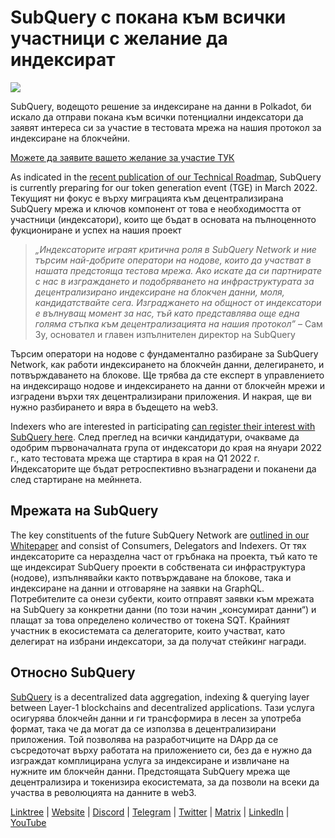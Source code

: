 # SubQuery с покана към всички участници с желание да индексират

![](https://miro.medium.com/max/1400/1*qa014uV1jHA2WTVhUadrdA.png)

SubQuery, водещото решение за индексиране на данни в Polkadot, би искало да отправи покана към всички потенциални индексатори да заявят интереса си за участие в тестовата мрежа на нашия протокол за индексиране на блокчейни.

[Можете да заявите вашето желание за участие ТУК](https://forms.gle/RyXyhb8T9Gxkwi7R9)

As indicated in the [recent publication of our Technical Roadmap](./20211029-roadmap-october.md), SubQuery is currently preparing for our token generation event (TGE) in March 2022. Текущият ни фокус е върху миграцията към децентрализирана SubQuery мрежа и ключов компонент от това е необходимостта от участници (индексатори), които ще бъдат в основата на пълноценното фукциониране и успех на нашия проект

> _„Индексаторите играят критична роля в SubQuery Network и ние търсим най-добрите оператори на нодове, които да участват в нашата предстояща тестова мрежа. Ако искате да си партнирате с нас в изграждането и подобряването на инфраструктурата за децентрализирано индексиране на блокчен данни, моля, кандидатствайте сега. Изграджането на общност от индексатори е вълнуващ момент за нас, тъй като представлява още една голяма стъпка към децентрализацията на нашия протокол”_ – Сам Зу, основател и главен изпълнителен директор на SubQuery

Търсим оператори на нодове с фундаментално разбиране за SubQuery Network, как работи индексирането на блокчейн данни, делегирането, и потвърждаването на блокове. Ще трябва да сте експерт в управлението на индексиращо нодове и индексирането на данни от блокчейн мрежи и изградени върхи тях децентрализирани приложения. И накрая, ще ви нужно разбирането и вяра в бъдещето на web3.

Indexers who are interested in participating [can register their interest with SubQuery here](https://forms.gle/RyXyhb8T9Gxkwi7R9). След преглед на всички кандидатури, очакваме да одобрим първоначалната група от индексатори до края на януари 2022 г., като тестовата мрежа ще стартира в края на Q1 2022 г. Индексаторите ще бъдат ретроспективно възнаградени и поканени да след стартиране на мейннета.

## Мрежата на SubQuery

The key constituents of the future SubQuery Network are [outlined in our Whitepaper](https://static.subquery.network/whitepaper.pdf) and consist of Consumers, Delegators and Indexers. От тях индексаторите са неразделна част от гръбнака на проекта, тъй като те ще индексират SubQuery проекти в собствената си инфраструктура (нодове), изпълнявайки както потвърждаване на блокове, така и индексиране на данни и отговаряне на заявки на GraphQL. Потребителите са онези субекти, които отправят заявки към мрежата на SubQuery за конкретни данни (по този начин „консумират данни“) и плащат за това определено количество от токена SQT. Крайният участник в екосистемата са делегаторите, които участват, като делегират на избрани индексатори, за да получат стейкинг награди.

## Относно SubQuery

[SubQuery](https://subquery.network/) is a decentralized data aggregation, indexing & querying layer between Layer-1 blockchains and decentralized applications. Тази услуга осигурява блокчейн данни и ги трансформира в лесен за употреба формат, така че да могат да се използва в децентрализирани приложения. Той позволява на разработчиците на DApp да се съсредоточат върху работата на приложението си, без да е нужно да изграждат комплицирана услуга за индексиране и извличане на нужните им блокчейн данни. Предстоящата SubQuery мрежа ще децентрализира и токенизира екосистемата, за да позволи на всеки да участва в революцията на данните в web3.

​​[Linktree](https://linktr.ee/subquerynetwork) | [Website](https://subquery.network/) | [Discord](https://discord.com/invite/78zg8aBSMG) | [Telegram](https://t.me/subquerynetwork) | [Twitter](https://twitter.com/subquerynetwork) | [Matrix](https://matrix.to/#/#subquery:matrix.org) | [LinkedIn](https://www.linkedin.com/company/subquery) | [YouTube](https://www.youtube.com/channel/UCi1a6NUUjegcLHDFLr7CqLw)
